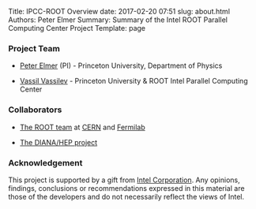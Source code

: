 Title: IPCC-ROOT Overview
date: 2017-02-20 07:51
slug: about.html
Authors: Peter Elmer
Summary: Summary of the Intel ROOT Parallel Computing Center Project
Template: page

### Project Team

  * [Peter Elmer](http://www.princeton.edu/physics/people/display_person.xml?netid=gelmer&display=Research%20Staff) (PI) - Princeton University, Department of Physics

  * [Vassil Vassilev](https://github.com/vgvassilev/) - Princeton University & ROOT Intel Parallel Computing Center

### Collaborators

  * [The ROOT team](https://root.cern.ch/team) at [CERN](http://home.cern) and [Fermilab](http://www.fnal.gov)

  * [The DIANA/HEP project](http://diana-hep.org/)

### Acknowledgement

This project is supported by a gift from [Intel Corporation](http://www.intel.com). Any opinions, findings, conclusions or recommendations expressed in this material are those of the developers and do not necessarily reflect the views of Intel.



